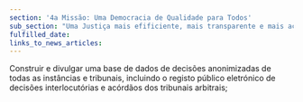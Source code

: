 ```yaml
---
section: '4a Missão: Uma Democracia de Qualidade para Todos'
sub_section: "Uma Justiça mais efificiente, mais transparente e mais acessível"
fulfilled_date:
links_to_news_articles:
---
```


Construir e divulgar uma base de dados de decisões anonimizadas de todas as instâncias e tribunais, incluindo o registo público eletrónico de decisões interlocutórias e acórdãos dos tribunais arbitrais;